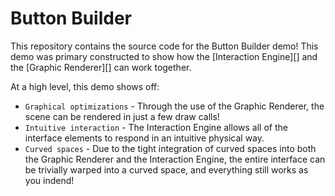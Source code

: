 # Button Builder #

This repository contains the source code for the Button Builder demo!  This demo was primary constructed to show how the [Interaction Engine][] and the [Graphic Renderer][] can work together.  

At a high level, this demo shows off:
 - `Graphical optimizations` - Through the use of the Graphic Renderer, the scene can be rendered in just a few draw calls!  
 - `Intuitive interaction` - The Interaction Engine allows all of the interface elements to respond in an intuitive physical way.
 - `Curved spaces` - Due to the tight integration of curved spaces into both the Graphic Renderer and the Interaction Engine, the entire interface can be trivially warped into a curved space, and everything still works as you indend!
